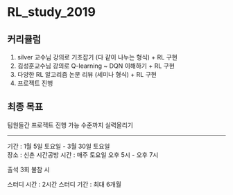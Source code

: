# RL_study_2019

## 커리큘럼
1. silver 교수님 강의로 기초잡기 (다 같이 나누는 형식) + RL 구현
2. 김성훈교수님 강의로 Q-learning ~ DQN 이해하기 + RL 구현
2. 다양한 RL 알고리즘 논문 리뷰 (세미나 형식) + RL 구현
3. 프로젝트 진행

## 최종 목표
팀원들간 프로젝트 진행 가능 수준까지 실력올리기

--------------------------------

기간 : 1월 5일 토요일 - 3월 30일 토요일  
장소 : 신촌 시간공방
시간 : 매주 토요일 오후 5시 - 오후 7시

출석 3회 불참 시 

스터디 시간 : 2시간
스터디 기간 : 최대 6개월
